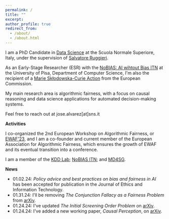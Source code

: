 ```yaml
---
permalink: /
title: ""
excerpt:
author_profile: true
redirect_from: 
  - /about/
  - /about.html
---
```


I am a PhD Candidate in [Data Science](https://www.phd-ai.it/) at the Scuola Normale Superiore, Italy, under the supervision of [Salvatore Ruggieri](http://pages.di.unipi.it/ruggieri/). 

As an Early-Stage Researcher (ESR) with the [NoBIAS: AI wihtout Bias ITN](https://nobias-project.eu/) at the University of Pisa, Department of Computer Science, I'm also the recipient of a [Marie Skłodowska-Curie Action](https://marie-sklodowska-curie-actions.ec.europa.eu/) from the European Commission.

My main research area is algorithmic fairness, with a focus on causal reasoning and data science applications for automated decision-making systems.

Feel free to reach out at jose.alvarez[at]sns.it

**Activities**

I co-organized the 2nd European Workshop on Algorithmic Fairness, or [EWAF'23](https://sites.google.com/view/ewaf23/home), and I am a co-founder and current member of the European Association for Algorithmic Fairness, which ensures the growth of EWAF and its eventual transition into a conference.

I am a member of the [KDD Lab](https://kdd.isti.cnr.it/); [NoBIAS ITN](https://nobias-project.eu/); and [MD4SG](https://www.md4sg.com/).

**News**

- 01.02.24: *Policy advice and best practices on bias and fairness in AI* has been accepted for publication in the Journal of Ethics and Information Technology.
- 01.31.24: I'll be removing *The Conjunction Fallacy as a Fairness Problem* from [arXiv](https://arxiv.org/abs/2305.09535).
- 01.24.24: I've updated *The Initial Screening Order Problem* on [arXiv](https://arxiv.org/abs/2307.15398v2).
- 01.24.24: I've added a new working paper, *Causal Perception*, on [arXiv](https://arxiv.org/abs/2401.13408).
